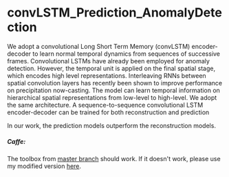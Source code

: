 # convLSTM_Prediction_AnomalyDetection
We adopt a convolutional Long Short Term Memory (convLSTM)  encoder-decoder to learn normal temporal dynamics from sequences of successive frames. Convolutional LSTMs have already been
employed for anomaly detection. However, the temporal unit is applied on the final spatial stage, which encodes high level representations.
Interleaving RNNs between spatial convolution layers has recently been shown to improve
performance on precipitation now-casting. The model can learn temporal information
on hierarchical spatial representations from low-level to high-level. We adopt the same
architecture. A sequence-to-sequence convolutional LSTM encoder-decoder can be trained for both reconstruction and prediction

In our work, the prediction models outperform the reconstruction models. 



##### Caffe: 
The toolbox from [master branch](https://github.com/BVLC/caffe.git) should work. If it doesn't work, please use my modified version [here](https://github.com/t2mhanh/caffe_convLSTM_WTA.git). 
